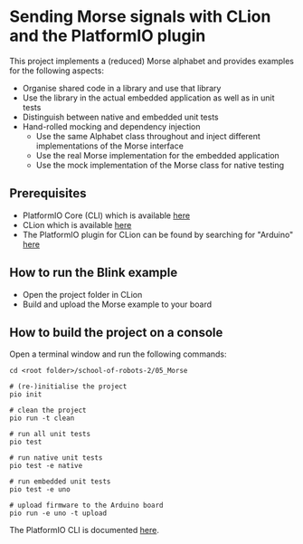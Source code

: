 # Sending Morse signals with CLion and the PlatformIO plugin

This project implements a (reduced) Morse alphabet and provides examples for the following aspects:
* Organise shared code in a library and use that library
* Use the library in the actual embedded application as well as in unit tests
* Distinguish between native and embedded unit tests
* Hand-rolled mocking and dependency injection
  * Use the same Alphabet class throughout and inject different implementations of the Morse interface
  * Use the real Morse implementation for the embedded application
  * Use the mock implementation of the Morse class for native testing

## Prerequisites
* PlatformIO Core (CLI) which is available [here](https://docs.platformio.org/en/latest/core/index.html)
* CLion which is available [here](https://www.jetbrains.com/clion/)
* The PlatformIO plugin for CLion can be found by searching for "Arduino" [here](https://plugins.jetbrains.com/)

## How to run the Blink example
* Open the project folder in CLion
* Build and upload the Morse example to your board

## How to build the project on a console

Open a terminal window and run the following commands:
```
cd <root folder>/school-of-robots-2/05_Morse

# (re-)initialise the project
pio init

# clean the project
pio run -t clean

# run all unit tests
pio test

# run native unit tests
pio test -e native

# run embedded unit tests
pio test -e uno

# upload firmware to the Arduino board
pio run -e uno -t upload
```

The PlatformIO CLI is documented [here](https://docs.platformio.org/en/latest/core/userguide/index.html).
